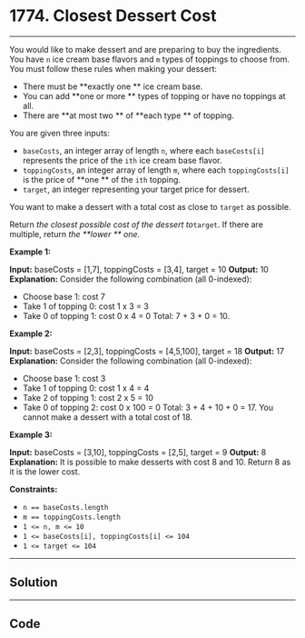 # 1774. Closest Dessert Cost

---

You would like to make dessert and are preparing to buy the ingredients. You have `n` ice cream base flavors and `m` types of toppings to choose from. You must follow these rules when making your dessert:

  * There must be **exactly one ** ice cream base.
  * You can add **one or more ** types of topping or have no toppings at all.
  * There are **at most two ** of **each type ** of topping.



You are given three inputs:

  * `baseCosts`, an integer array of length `n`, where each `baseCosts[i]` represents the price of the `ith` ice cream base flavor.
  * `toppingCosts`, an integer array of length `m`, where each `toppingCosts[i]` is the price of **one ** of the `ith` topping.
  * `target`, an integer representing your target price for dessert.



You want to make a dessert with a total cost as close to `target` as possible.

Return _the closest possible cost of the dessert to_`target`. If there are multiple, return _the **lower ** one._

 

**Example 1:**


**Input:** baseCosts = [1,7], toppingCosts = [3,4], target = 10
**Output:** 10
**Explanation:** Consider the following combination (all 0-indexed):
- Choose base 1: cost 7
- Take 1 of topping 0: cost 1 x 3 = 3
- Take 0 of topping 1: cost 0 x 4 = 0
Total: 7 + 3 + 0 = 10.


**Example 2:**


**Input:** baseCosts = [2,3], toppingCosts = [4,5,100], target = 18
**Output:** 17
**Explanation:** Consider the following combination (all 0-indexed):
- Choose base 1: cost 3
- Take 1 of topping 0: cost 1 x 4 = 4
- Take 2 of topping 1: cost 2 x 5 = 10
- Take 0 of topping 2: cost 0 x 100 = 0
Total: 3 + 4 + 10 + 0 = 17. You cannot make a dessert with a total cost of 18.


**Example 3:**


**Input:** baseCosts = [3,10], toppingCosts = [2,5], target = 9
**Output:** 8
**Explanation:** It is possible to make desserts with cost 8 and 10. Return 8 as it is the lower cost.


 

**Constraints:**

  * `n == baseCosts.length`
  * `m == toppingCosts.length`
  * `1 <= n, m <= 10`
  * `1 <= baseCosts[i], toppingCosts[i] <= 104`
  * `1 <= target <= 104`

---

## Solution



---

## Code
```python


```